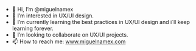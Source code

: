 - 👋 Hi, I’m @miguelnamex
- 👀 I’m interested in UX/UI design.
- 🌱 I’m currently learning the best practices in UX/UI design and i´ll keep learning forever.
- 💞️ I’m looking to collaborate on UX/UI projects.
- 📫 How to reach me: www.miguelnamex.com

<!---
miguelnamex/miguelnamex is a ✨ special ✨ repository because its `README.md` (this file) appears on your GitHub profile.
You can click the Preview link to take a look at your changes.
--->
